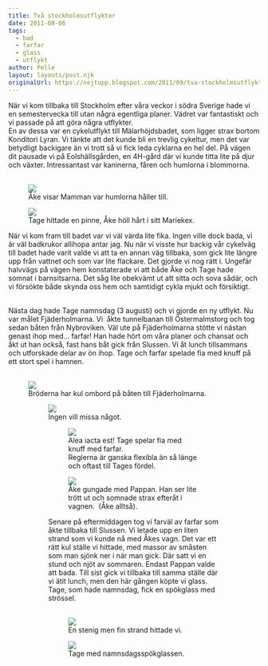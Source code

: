 ```yaml
---
title: Två stockholmsutflykter
date: 2011-08-06
tags: 
  - bad
  - farfar
  - glass
  - utflykt	
author: Pelle
layout: layouts/post.njk
originalUrl: https://nejtupp.blogspot.com/2011/09/tva-stockholmsutflykter.html
---
```


När vi kom tillbaka till Stockholm efter våra veckor i södra Sverige hade vi en semestervecka till utan några egentliga planer. Vädret var fantastiskt och vi passade på att göra några utflykter.</div><br>En av dessa var en cykelutflykt till Mälarhöjdsbadet, som ligger strax bortom Konditori Lyran. Vi tänkte att det kunde bli en trevlig cykeltur, men det var betydligt backigare än vi trott så vi fick leda cyklarna en hel del. På vägen dit pausade vi på Eolshällsgården, en 4H-gård där vi kunde titta lite på djur och växter. Intressantast var kaninerna, fåren och humlorna i blommorna.<br><br>

<figure>
	<img src="../../../img/2011/08/Utflykt+till+badet+i+Breda%25CC%2588ng-IMG_1430.jpg">
	<figcaption>Åke visar Mamman var humlorna håller till.</figcaption>
</figure>

<figure>
	<img src="../../../img/2011/08/Utflykt+till+badet+i+Breda%25CC%2588ng-IMG_1438.jpg">
	<figcaption>Tage hittade en pinne, Åke höll hårt i sitt Mariekex.</figcaption>
</figure>När vi kom fram till badet var vi väl värda lite fika. Ingen ville dock bada, vi är väl badkrukor allihopa antar jag. Nu när vi visste hur backig vår cykelväg till badet hade varit valde vi att ta en annan väg tillbaka, som gick lite längre upp från vattnet och som var lite flackare. Det gjorde vi nog rätt i. Ungefär halvvägs på vägen hem konstaterade vi att både Åke och Tage hade somnat i barnsitsarna. Det såg lite obekvämt ut att sitta och sova sådär, och vi försökte både skynda oss hem och samtidigt cykla mjukt och försiktigt.
<br><br>

Nästa dag hade Tage namnsdag (3 augusti) och vi gjorde en ny utflykt. Nu var målet Fjäderholmarna. Vi  åkte tunnelbanan till Östermalmstorg och tog sedan båten från Nybroviken. Väl ute på Fjäderholmarna stötte vi nästan genast ihop med... farfar! Han hade hört om våra planer och chansat och åkt ut han också, fast hans båt gick från Slussen. Vi åt lunch tillsammans och utforskade delar av ön ihop. Tage och farfar spelade fia med knuff på ett stort spel i hamnen.<br><br>

<figure>
	<img src="../../../img/2011/08/Fja%25CC%2588derholmarna-_MG_7965.jpg">
	<figcaption>Bröderna har kul ombord på båten till Fjäderholmarna.</figcaption>


<figure>
	<img src="../../../img/2011/08/Fja%25CC%2588derholmarna-_MG_7968.jpg">
	<figcaption>Ingen vill missa något.</figcaption>


<figure>
	<img src="../../../img/2011/08/Fja%25CC%2588derholmarna-_MG_7974.jpg">
	<figcaption>Alea iacta est! Tage spelar fia med knuff med farfar. <br>Reglerna är ganska flexibla än så länge och oftast till Tages fördel.</figcaption>
</figure>

<figure>
	<img src="../../../img/2011/08/Fja%25CC%2588derholmarna-_MG_7971.jpg">
	<figcaption>Åke gungade med Pappan. Han ser lite <br>trött ut och somnade strax efteråt i vagnen.  (Åke alltså).</figcaption>
</figure>Senare på eftermiddagen tog vi farväl av farfar som åkte tillbaka till Slussen. Vi letade upp en liten strand som vi kunde nå med Åkes vagn. Det var ett rätt kul ställe vi hittade, med massor av småsten som man sjönk ner i när man gick. Där satt vi en stund och njöt av sommaren. Endast Pappan valde att bada. Till sist gick vi tillbaka till samma ställe där vi ätit lunch, men den här gången köpte vi glass. Tage, som hade namnsdag, fick en spökglass med strössel.<br><br>

<figure>
	<img src="../../../img/2011/08/Fja%25CC%2588derholmarna-_MG_7984.jpg">
	<figcaption>En stenig men fin strand hittade vi.</figcaption>
</figure>

<figure>
	<img src="../../../img/2011/08/Fja%25CC%2588derholmarna-_MG_7988.jpg">
	<figcaption>Tage med namnsdagsspökglassen.</figcaption>
</figure>
